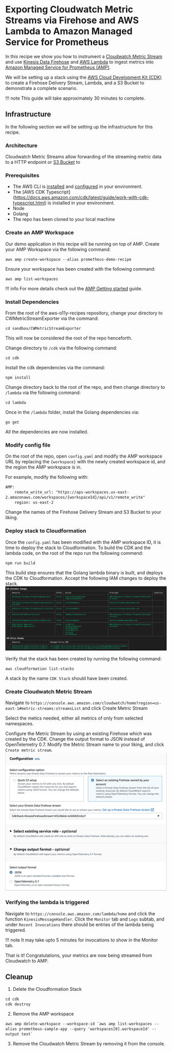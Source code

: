 # Exporting Cloudwatch Metric Streams via Firehose and AWS Lambda to Amazon Managed Service for Prometheus

In this recipe we show you how to instrument a [Cloudwatch Metric Stream](https://console.aws.amazon.com/cloudwatch/home#metric-streams:streamsList) and
use [Kinesis Data Firehose](https://aws.amazon.com/kinesis/data-firehose/) and [AWS Lambda](https://aws.amazon.com/lambda) to ingest metrics into [Amazon Managed Service for Prometheus (AMP)](https://aws.amazon.com/prometheus/).



We will be setting up a stack using the [AWS Cloud Development Kit (CDK)](https://aws.amazon.com/cdk/) to create a Firehose Delivery Stream, Lambda, and a S3 Bucket to demonstrate a complete scenario.


!!! note
    This guide will take approximately 30 minutes to complete.


## Infrastructure
In the following section we will be setting up the infrastructure for this recipe. 

### Architecture

Cloudwatch Metric Streams allow forwarding of the streaming metric data to a HTTP endpoint or [S3 Bucket](https://aws.amazon.com/s3) to  

### Prerequisites

* The AWS CLI is [installed](https://docs.aws.amazon.com/cli/latest/userguide/cli-chap-install.html) and [configured](https://docs.aws.amazon.com/cli/latest/userguide/cli-chap-configure.html) in your environment.
* The [AWS CDK Typescript] (https://docs.aws.amazon.com/cdk/latest/guide/work-with-cdk-typescript.html) is installed in your environment.
* Node 
* Golang
* The repo has been cloned to your local machine

### Create an AMP Workspace

Our demo application in this recipe will be running on top of AMP. 
Create your AMP Workspace via the following command:

```
aws amp create-workspace --alias prometheus-demo-recipe
```

Ensure your workspace has been created with the following command:
```
aws amp list-workspaces
```

!!! info
    For more details check out the [AMP Getting started](https://docs.aws.amazon.com/prometheus/latest/userguide/AMP-getting-started.html) guide.

### Install Dependencies

From the root of the aws-o11y-recipes repository, change your directory to CWMetricStreamExporter via the command:
```
cd sandbox/CWMetricStreamExporter
```

This will now be considered the root of the repo henceforth.

Change directory to `/cdk` via the following command:
```
cd cdk
```

Install the cdk dependencies via the command:
```
npm install
```

Change directory back to the root of the repo, and then change directory to `/lambda` via the following command:
```
cd lambda
```

Once in the `/lambda` folder, install the Golang dependencies via:
```
go get
```

All the dependencies are now installed.

### Modify config file 

On the root of the repo, open `config.yaml` and modify the AMP workspace URL by replacing the `{workspace}` with the newly created workspace id, and the region the AMP workspace is in.

For example, modify the following with:
```
AMP:
    remote_write_url: "https://aps-workspaces.us-east-2.amazonaws.com/workspaces/{workspaceId}/api/v1/remote_write"
    region: us-east-2
```

Change the names of the Firehose Delivery Stream and S3 Bucket to your liking.

### Deploy stack to Cloudformation

Once the `config.yaml` has been modified with the AMP workspace ID, it is time to deploy the stack to Cloudformation. To build the CDK and the lambda code, on the root of the repo run the following commend:
```
npm run build
```

This build step ensures that the Golang lambda binary is built, and deploys the CDK to Cloudformation.
Accept the following IAM changes to deploy the stack.
![Screen shot of the IAM Changes when deploying the CDK](../images/cdk-amp-iam-changes.png)

Verify that the stack has been created by running the following command:
```
aws cloudformation list-stacks
```

A stack by the name `CDK Stack` should have been created.

### Create Cloudwatch Metric Stream

Navigate to `https://console.aws.amazon.com/cloudwatch/home?region=us-east-1#metric-streams:streamsList` and click Create Metric Stream

Select the metics needed, either all metrics of only from selected namespaces.

Configure the Metric Stream by using an existing Firehose which was created by the CDK.
Change the output format to JSON instead of OpenTelemetry 0.7.
Modify the Metric Stream name to your liking, and click `Create metric stream`.
![Screen shot of the Cloudwatch Metric Stream Configuration](../images/cloudwatch-metric-stream-configuration.png)

### Verifying the lambda is triggered

Navigate to `https://console.aws.amazon.com/lambda/home` and click the function `KinesisMessageHandler`.
Click the `Monitor` tab and `Logs` subtab, and under `Recent Invocations` there should be entries of the lambda being triggered.

!!! note
    It may take upto 5 minutes for invocations to show in the Monitor tab.

That is it! Congratulations, your metrics are now being streamed from Cloudwatch to AMP.

## Cleanup
1. Delete the Cloudformation Stack
```
cd cdk
cdk destroy
```
2. Remove the AMP workspace
```
aws amp delete-workspace --workspace-id `aws amp list-workspaces --alias prometheus-sample-app --query 'workspaces[0].workspaceId' --output text`
```
3. Remove the Cloudwatch Metric Stream by removing it from the console. 
